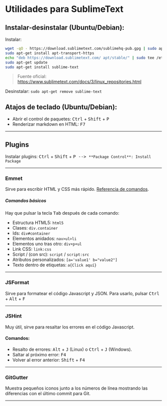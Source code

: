 # Utilidades para SublimeText

## Instalar-desinstalar (Ubuntu/Debian):
Instalar:
```sh
wget -qO - https://download.sublimetext.com/sublimehq-pub.gpg | sudo apt-key add -
sudo apt-get install apt-transport-https
echo "deb https://download.sublimetext.com/ apt/stable/" | sudo tee /etc/apt/sources.list.d/sublime-text.list
sudo apt-get update
sudo apt-get install sublime-text
```
>Fuente oficial: https://www.sublimetext.com/docs/3/linux_repositories.html


Desinstalar: `sudo apt-get remove sublime-text`


## Atajos de teclado (Ubuntu/Debian):
- Abrir el control de paquetes: <kbd>Ctrl</kbd> + <kbd>Shift</kbd> + <kbd>P<kbd>
- Renderizar markdown en HTML: <kbd>F7</kbd>

_________________________________________________________

## Plugins

Instalar plugins: <kbd>Ctrl</kbd> + <kbd>Shift</kbd> + <kbd>P<kbd> --> `**Package Control**: Install Package`

__________________________

### Emmet
Sirve para escribir HTML y CSS más rápido. [Referencia de comandos](https://docs.emmet.io/cheat-sheet/).

##### Comandos básicos
Hay que pulsar la tecla <kbd>Tab</kbd> después de cada comando:

- Estructura HTML5: `html5`
- Clases: `div.container`
- Ids: `div#container`
- Elementos anidados: `nav>ul>li`
- Elementos uno tras otro: `div+p+ul`
- Link CSS:  `link:css`
- Script / (con src): `script` / `script:src`
- Atributos personalizados: `[a='value1' b="value2"]`
- Texto dentro de etiquetas: `a{Click aquí}`

____________________________

### JSFormat
Sirve para formatear el código Javascript y JSON. Para usarlo, pulsar <kbd>Ctrl</kbd> + <kbd>Alt</kbd> + <kbd>F</kbd>
____________________________

### JSHint
Muy útil, sirve para resaltar los errores en el código Javascript. 

#### Comandos:
- Resalto de errores: <kbd>Alt</kbd> + <kbd>J</kbd> (Linux) o <kbd>Ctrl</kbd> + <kbd>J</kbd> (Windows).
- Saltar al próximo error: <kbd>F4</kbd>
- Volver al error anterior: <kbd>Shift</kbd> + <kbd>F4<kbd>

__________________________

### GitGutter
Muestra pequeños iconos junto a los números de línea mostrando las diferencias con el último commit para Git.

__________________________
